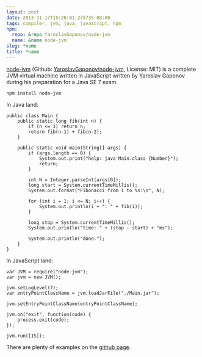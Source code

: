```yaml
---
layout: post
date: 2013-11-17T15:20:01.275735-08:00
tags: compiler, jvm, java, javascript, npm
npm:
  repo: &repo YaroslavGaponov/node-jvm
  name: &name node-jvm
slug: *name
title: *name
---
```

[node-jvm][browsenpm] (Github: [YaroslavGaponov/node-jvm][github], License: MIT) is
a complete JVM virtual machine written in JavaScript written by Yaroslav Gaponov
during his preparation for a Java SE 7 exam.

    npm install node-jvm

In Java land:

    public class Main {
        public static long fib(int n) {
            if (n <= 1) return n;
            return fib(n-1) + fib(n-2);
        }

        public static void main(String[] args) {
            if (args.length == 0) {
                System.out.print("help: java Main.class {Number}");
                return;
            }

            int N = Integer.parseInt(args[0]);
            long start = System.currentTimeMillis();
            System.out.format("Fibonacci from 1 to %s:\n", N);

            for (int i = 1; i <= N; i++) {
                System.out.println(i + ": " + fib(i));
            }

            long stop = System.currentTimeMillis();
            System.out.println("time: " + (stop - start) + "ms");

            System.out.println("done.");
        }
    }

In JavaScript land:

    var JVM = require("node-jvm");
    var jvm = new JVM();

    jvm.setLogLevel(7);
    var entryPointClassName = jvm.loadJarFile("./Main.jar");

    jvm.setEntryPointClassName(entryPointClassName);

    jvm.on("exit", function(code) {
        process.exit(code);
    });

    jvm.run([15]);

There are plenty of examples on the [github page][github].

[browsenpm]: http://browsenpm.org/package/node-jvm
[github]: https://github.com/YaroslavGaponov/node-jvm